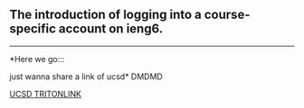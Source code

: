 
## The introduction of logging into a course-specific account on ieng6.
---
*Here we go:::

just wanna share a link of ucsd*
DMDMD

[UCSD TRITONLINK](https://students.ucsd.edu/)
